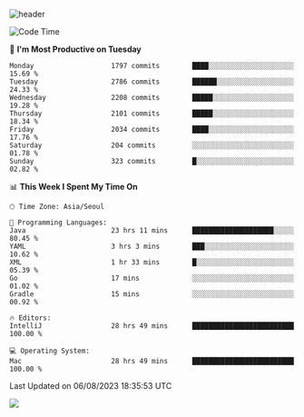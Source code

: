 ![header](https://capsule-render.vercel.app/api?type=Egg&color=timeAuto&height=300&section=header&text=PoPo&fontSize=90&animation=fadeIn)

  <!--START_SECTION:waka-->
![Code Time](http://img.shields.io/badge/Code%20Time-1%2C099%20hrs%2013%20mins-blue)

📅 **I'm Most Productive on Tuesday** 

```text
Monday                   1797 commits        ████░░░░░░░░░░░░░░░░░░░░░   15.69 % 
Tuesday                  2786 commits        ██████░░░░░░░░░░░░░░░░░░░   24.33 % 
Wednesday                2208 commits        █████░░░░░░░░░░░░░░░░░░░░   19.28 % 
Thursday                 2101 commits        █████░░░░░░░░░░░░░░░░░░░░   18.34 % 
Friday                   2034 commits        ████░░░░░░░░░░░░░░░░░░░░░   17.76 % 
Saturday                 204 commits         ░░░░░░░░░░░░░░░░░░░░░░░░░   01.78 % 
Sunday                   323 commits         █░░░░░░░░░░░░░░░░░░░░░░░░   02.82 % 
```


📊 **This Week I Spent My Time On** 

```text
🕑︎ Time Zone: Asia/Seoul

💬 Programming Languages: 
Java                     23 hrs 11 mins      ████████████████████░░░░░   80.45 % 
YAML                     3 hrs 3 mins        ███░░░░░░░░░░░░░░░░░░░░░░   10.62 % 
XML                      1 hr 33 mins        █░░░░░░░░░░░░░░░░░░░░░░░░   05.39 % 
Go                       17 mins             ░░░░░░░░░░░░░░░░░░░░░░░░░   01.02 % 
Gradle                   15 mins             ░░░░░░░░░░░░░░░░░░░░░░░░░   00.92 % 

🔥 Editors: 
IntelliJ                 28 hrs 49 mins      █████████████████████████   100.00 % 

💻 Operating System: 
Mac                      28 hrs 49 mins      █████████████████████████   100.00 % 
```


 Last Updated on 06/08/2023 18:35:53 UTC
<!--END_SECTION:waka-->



<img src="https://capsule-render.vercel.app/api?type=Egg&color=timeAuto&height=300&section=footer&text=PoPo&fontSize=90&animation=fadeIn&reversal=true" />
